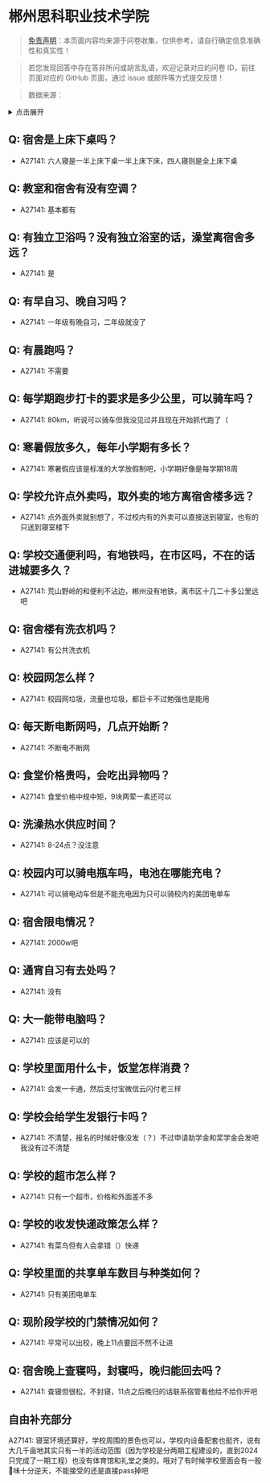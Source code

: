 # 郴州思科职业技术学院

> [免责声明](https://colleges.chat/#_3)：本页面内容均来源于问卷收集，仅供参考，请自行确定信息准确性和真实性！

> 若您发现回答中存在答非所问或胡言乱语，欢迎记录对应的问卷 ID，前往页面对应的 GitHub 页面，通过 issue 或邮件等方式提交反馈！

> 数据来源：

<details><summary>点击展开</summary>
<ul>
<li>A27141: 匿名 (2024 年 10 月)</li>
</ul>
</details>

## Q: 宿舍是上床下桌吗？

- A27141: 六人寝是一半上床下桌一半上床下床，四人寝则是全上床下桌

## Q: 教室和宿舍有没有空调？

- A27141: 基本都有

## Q: 有独立卫浴吗？没有独立浴室的话，澡堂离宿舍多远？

- A27141: 是

## Q: 有早自习、晚自习吗？

- A27141: 一年级有晚自习，二年级就没了

## Q: 有晨跑吗？

- A27141: 不需要

## Q: 每学期跑步打卡的要求是多少公里，可以骑车吗？

- A27141: 80km，听说可以骑车但我没见过并且现在开始抓代跑了（

## Q: 寒暑假放多久，每年小学期有多长？

- A27141: 寒暑假应该是标准的大学放假制吧，小学期好像是每学期18周

## Q: 学校允许点外卖吗，取外卖的地方离宿舍楼多远？

- A27141: 点外面外卖就别想了，不过校内有的外卖可以直接送到寝室，也有的只送到寝室楼下

## Q: 学校交通便利吗，有地铁吗，在市区吗，不在的话进城要多久？

- A27141: 荒山野岭的和便利不沾边，郴州没有地铁，离市区十几二十多公里远吧

## Q: 宿舍楼有洗衣机吗？

- A27141: 有公共洗衣机

## Q: 校园网怎么样？

- A27141: 校园网垃圾，流量也垃圾，都巨卡不过勉强也是能用

## Q: 每天断电断网吗，几点开始断？

- A27141: 不断电不断网

## Q: 食堂价格贵吗，会吃出异物吗？

- A27141: 食堂价格中规中矩，9块两荤一素还可以

## Q: 洗澡热水供应时间？

- A27141: 8-24点？没注意

## Q: 校园内可以骑电瓶车吗，电池在哪能充电？

- A27141: 可以骑电动车但是不能充电因为只可以骑校内的美团电单车

## Q: 宿舍限电情况？

- A27141: 2000w吧

## Q: 通宵自习有去处吗？

- A27141: 没有

## Q: 大一能带电脑吗？

- A27141: 应该是可以的

## Q: 学校里面用什么卡，饭堂怎样消费？

- A27141: 会发一卡通，然后支付宝微信云闪付老三样

## Q: 学校会给学生发银行卡吗？

- A27141: 不清楚，报名的时候好像没发（？）不过申请助学金和奖学金会发吧我没有过不清楚

## Q: 学校的超市怎么样？

- A27141: 只有一个超市，价格和外面差不多

## Q: 学校的收发快递政策怎么样？

- A27141: 有菜鸟但有人会拿错（）快递

## Q: 学校里面的共享单车数目与种类如何？

- A27141: 只有美团电单车

## Q: 现阶段学校的门禁情况如何？

- A27141: 平常可以出校，晚上11点要回不然不让进

## Q: 宿舍晚上查寝吗，封寝吗，晚归能回去吗？

- A27141: 查寝但很松，不封寝，11点之后晚归的话联系宿管看他给不给你开吧

## 自由补充部分

A27141: 寝室环境还算好，学校周围的景色也可以，学校内设备配套也挺齐，说有大几千亩地其实只有一半的活动范围（因为学校是分两期工程建设的，直到2024只完成了一期工程）也没有体育馆和礼堂之类的。哦对了有时候学校里面会有一股💩味十分逆天，不能接受的还是直接pass掉吧